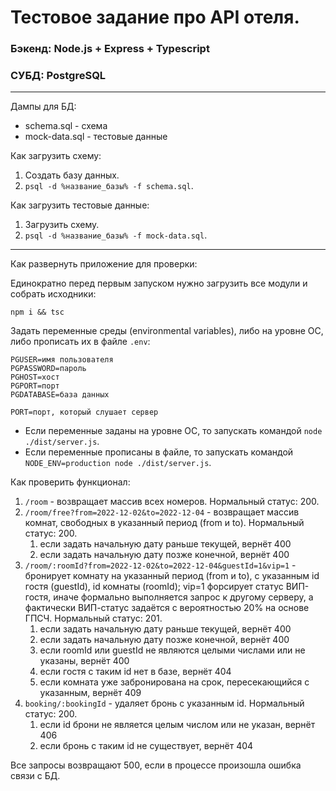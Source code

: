 # Тестовое задание про API отеля.

### Бэкенд: Node.js + Express + Typescript
### СУБД: PostgreSQL

---

Дампы для БД:
- schema.sql - схема
- mock-data.sql - тестовые данные

Как загрузить схему:
1. Создать базу данных.
2. `psql -d %название_базы% -f schema.sql`.

Как загрузить тестовые данные:
1. Загрузить схему.
2. `psql -d %название_базы% -f mock-data.sql`.

---

Как развернуть приложение для проверки:

Единократно перед первым запуском нужно загрузить все модули и собрать исходники:
```
npm i && tsc
```

Задать переменные среды (environmental variables), либо на уровне ОС, либо прописать их в файле `.env`:
```
PGUSER=имя пользователя
PGPASSWORD=пароль
PGHOST=хост
PGPORT=порт
PGDATABASE=база данных

PORT=порт, который слушает сервер
```

- Если переменные заданы на уровне ОС, то запускать командой `node ./dist/server.js`.
- Если переменные прописаны в файле, то запускать командой `NODE_ENV=production node ./dist/server.js`.

Как проверить функционал:
1. `/room` - возвращает массив всех номеров. Нормальный статус: 200.
2. `/room/free?from=2022-12-02&to=2022-12-04` - возвращает массив комнат, свободных в указанный период (from и to). Нормальный статус: 200.
    1. если задать начальную дату раньше текущей, вернёт 400
    2. если задать начальную дату позже конечной, вернёт 400
3. `/room/:roomId?from=2022-12-02&to=2022-12-04&guestId=1&vip=1` - бронирует комнату на указанный период (from и to), с указанным id гостя (guestId), id комнаты (roomId); vip=1 форсирует статус ВИП-гостя, иначе формально выполняется запрос к другому серверу, а фактически ВИП-статус задаётся с вероятностью 20% на основе ГПСЧ. Нормальный статус: 201.
    1. если задать начальную дату раньше текущей, вернёт 400
    2. если задать начальную дату позже конечной, вернёт 400
    3. если roomId или guestId не являются целыми числами или не указаны, вернёт 400
    4. если гостя с таким id нет в базе, вернёт 404
    5. если комната уже забронирована на срок, пересекающийся с указанным, вернёт 409
4. `booking/:bookingId` - удаляет бронь с указанным id. Нормальный статус: 200.
    1. если id брони не является целым числом или не указан, вернёт 406
    2. если бронь с таким id не существует, вернёт 404

Все запросы возвращают 500, если в процессе произошла ошибка связи с БД.